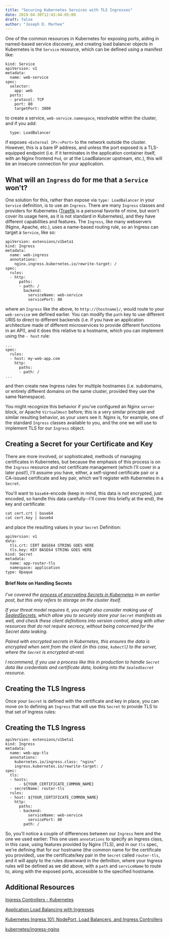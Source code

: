 ```yaml
---
title: "Securing Kubernetes Services with TLS Ingresses"
date: 2019-04-30T12:43:44-05:00
draft: false
author: "Joseph D. Marhee"
---
```


One of the common resources in Kubernetes for exposing ports, aiding in named-based service discovery, and creating load balancer objects in Kubernetes is the `Service` resource, which can be defined using a manifest like:

```
kind: Service
apiVersion: v1
metadata:
  name: web-service
spec:
  selector:
    app: web
  ports:
  - protocol: TCP
    port: 80
    targetPort: 3000
```

to create a service, `web-service.namespace`, resolvable within the cluster, and if you add:

```
  type: LoadBalancer
```

if exposes `<External IP>:<Port>` to the network outside the cluster. However, this is a bare IP address, and unless the port exposed is a TLS-equipped endpoint (i.e. if it terminates in the application container itself, with an Nginx frontend `Pod`, or at the LoadBalancer upstream, etc.), this will be an insecure connection for your application.

What will an `Ingress` do for me that a `Service` won't?
---

One solution for this, rather than expose via `type: LoadBalancer` in your `Service` definition, is to use an `Ingress`. There are many `Ingress` classes and providers for Kubernetes ([Traefik](traefik.io) is a personal favorite of mine, but won't cover its usage here, as it is not standard in Kubernetes), and they have different capabilities and features. The `Ingress`, like many webservers (Nginx, Apache, etc.), uses a name-based routing rule, so an Ingress can target a `Service`, like so:

```
apiVersion: extensions/v1beta1
kind: Ingress
metadata:
  name: web-ingress
  annotations:
    nginx.ingress.kubernetes.io/rewrite-target: /
spec:
  rules:
  - http:
      paths:
      - path: /
        backend:
          serviceName: web-service
          servicePort: 80
```

where an `Ingress` like the above, to `http://{hostname}/`, would route to your `web-service` we defined earlier. You can modify the `path` key to use different URIS to direct to different backends (i.e. if you have an application architecture made of different microservices to provide different functions in an API), and it does this relative to a hostname, which you can implement using the `- host` rule:

```
...
spec:
  rules:
  - host: my-web-app.com
    http:
      paths:
      - path: /
...
```

and then create new Ingress rules for multiple hostnames (i.e. subdomains, or entirely different domains on the same cluster, provided they use the same Namespace). 

You might recognize this behavior if you've configured an Nginx `server` block, or Apache `VirtualHost` before; this is a very similar principle and similar resulting behavior, as your users see it. Nginx is, for example, one of the standard `Ingress` classes available to you, and the one we will use to implement TLS for our `Ingress` object.

Creating a Secret for your Certificate and Key
---

There are more involved, or sophisticated, methods of managing certificates in Kubernetes, but because the emphasis of this process is on the `Ingress` resource and not certificate management (which I'll cover in a later post!), I'll assume you have, either, a self-signed certificate pair or a CA-issued certificate and key pair, which we'll register with Kubernetes in a `Secret`.

You'll want to `base64`-encode (keep in mind, this data is _not_ encrypted, just encoded, so handle this data carefully--I'll cover this briefly at the end), the key and certificate:

```
cat cert.crt | base64
cat cert.key | base64
```

and place the resulting values in your `Secret` Definition:

```
apiVersion: v1
data:
  tls.crt: CERT BASE64 STRING GOES HERE
  tls.key: KEY BASE64 STRING GOES HERE
kind: Secret
metadata:
  name: app-router-tls
  namespace: application
type: Opaque
```

<h4>Brief Note on Handling Secrets</h4>


_I've covered the [process of encrypting Secrets in Kubernetes](https://operating-kubernetes.info/posts/automating-and-enabling-encryption-at-rest/) in an earlier post, but this only refers to storage on the cluster itself._

_If your threat model requires it, you might also consider making use of [SealedSecrets](https://github.com/bitnami-labs/sealed-secrets), which allow you to securely store your `Secret` manifests as well, and check these client definitions into version control, along with other resources that do not require secrecy, without being concerned for the Secret data leaking._

_Paired with encrypted secrets in Kubernetes, this ensures the data is encrypted when sent from the client (in this case, `kubectl`) to the server, where the `Secret` is encrypted at-rest._

_I recommend, if you use a process like this in production to handle `Secret` data like credentials and certificate data, looking into the `SealedSecret` resource._

Creating the TLS Ingress
---

Once your `Secret` is defined with the certificate and key in place, you can move on to defining an `Ingress` that will use this `Secret` to provide TLS to that set of Ingress rules:

Creating the TLS Ingress
---

```
apiVersion: extensions/v1beta1
kind: Ingress
metadata:
  name: web-app-tls
  annotations:
    kubernetes.io/ingress.class: "nginx"
    ingress.kubernetes.io/rewrite-target: /
spec:
  tls:
  - hosts:
      - ${YOUR_CERTIFICATE_COMMON_NAME}
  - secretName: router-tls
  rules:
  - host: ${YOUR_CERTIFICATE_COMMON_NAME}
    http:
      paths:
      - backend:
          serviceName: web-service
          servicePort: 80
        path: /
```

So, you'll notice a couple of differences between our `Ingress` here and the one we used earlier: This one uses `annotations` to specify an Ingress class, in this case, using features provided by Nginx (TLS), and in our `tls` spec, we're defining that for our hostname (the common name for the certificate you provided), use the certificate/key pair in the `Secret` called `router-tls`, and it will apply to the rules downward in the definition, where your Ingress rules will be defined as we did above, with a `path` and `serviceName` to route to, along with the exposed ports, accessible to the specified hostname.

Additional Resources
---

[Ingress Controllers - Kubernetes](https://kubernetes.io/docs/concepts/services-networking/ingress-controllers/)

[Application Load Balancing with Ingresses](https://akomljen.com/aws-alb-ingress-controller-for-kubernetes/)

[Kubernetes Ingress 101: NodePort, Load Balancers, and Ingress Controllers](https://blog.getambassador.io/kubernetes-ingress-nodeport-load-balancers-and-ingress-controllers-6e29f1c44f2d)

[kubernetes/ingress-nginx](https://github.com/kubernetes/ingress-nginx)


